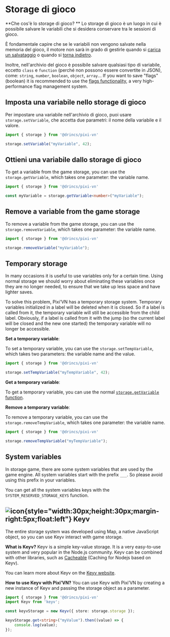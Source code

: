 # Storage di gioco

\*\*Che cos'è lo storage di gioco? \*\* Lo storage di gioco è un luogo in cui è possibile salvare le variabili che si desidera conservare tra le sessioni di gioco.

È fondamentale capire che se le variabili non vengono salvate nella memoria del gioco, il motore non sarà in grado di gestirle quando si [carica un salvataggio](/start/save#load) o quando si [torna indietro](/start/labels-flow.md#go-back).

Inoltre, nell'archivio del gioco è possibile salvare qualsiasi tipo di variabile, eccetto `class` e `function` (perché non possono essere convertite in JSON), come: `string`, `number`, `boolean`, `object`, `array`... If you want to save "flags" (boolean) it is recommended to use the [flags functionality](/start/flags), a very high-performance flag management system.

## Imposta una variabile nello storage di gioco

Per impostare una variabile nell'archivio di gioco, puoi usare `storage.setVariable`, che accetta due parametri: il nome della variabile e il valore.

```typescript
import { storage } from '@drincs/pixi-vn'

storage.setVariable("myVariable", 42);
```

## Ottieni una variabile dallo storage di gioco

To get a variable from the game storage, you can use the `storage.getVariable`, which takes one parameter: the variable name.

```typescript
import { storage } from '@drincs/pixi-vn'

const myVariable = storage.getVariable<number>("myVariable");
```

## Remove a variable from the game storage

To remove a variable from the game storage, you can use the `storage.removeVariable`, which takes one parameter: the variable name.

```typescript
import { storage } from '@drincs/pixi-vn'

storage.removeVariable("myVariable");
```

## Temporary storage

In many occasions it is useful to use variables only for a certain time. Using normal storage we should worry about eliminating these variables once they are no longer needed, to ensure that we take up less space and have lighter saves.

To solve this problem, Pixi’VN has a temporary storage system. Temporary variables initialized in a label will be deleted when it is closed. So if a label is called from it, the temporary variable will still be accessible from the child label. Obviously, if a label is called from it with the jump (so the current label will be closed and the new one started) the temporary variable will no longer be accessible.

**Set a temporary variable**:

To set a temporary variable, you can use the `storage.setTempVariable`, which takes two parameters: the variable name and the value.

```typescript
import { storage } from '@drincs/pixi-vn'

storage.setTempVariable("myTempVariable", 42);
```

**Get a temporary variable**:

To get a temporary variable, you can use the normal [`storage.getVariable` function](#get-a-variable-from-the-game-storage).

**Remove a temporary variable**:

To remove a temporary variable, you can use the `storage.removeTempVariable`, which takes one parameter: the variable name.

```typescript
import { storage } from '@drincs/pixi-vn'

storage.removeTempVariable("myTempVariable");
```

## System variables

In storage game, there are some system variables that are used by the game engine. All system variables start with the prefix `___`.
So please avoid using this prefix in your variables.

You can get all the system variables keys with the `SYSTEM_RESERVED_STORAGE_KEYS` function.

<!-- TODO Temp storage -->

## ![icon](/keyv.svg){style="width:30px;height:30px;margin-right:5px;float:left"} Keyv

The entire storage system was developed using Map, a native JavaScript object, so you can use Keyv interact with game storage.

**What is Keyv?** Keyv is a simple key-value storage. It is a very easy-to-use system and very popular in the Node.js community. Keyv can be combined with other libraries, such as [Cacheable](https://cacheable.org/) (Caching for Nodejs based on Keyv).

You can learn more about Keyv on the [Keyv website](https://keyv.org/).

**How to use Keyv with Pixi’VN?** You can use Keyv with Pixi’VN by creating a new instance of Keyv and passing the storage object as a parameter.

```typescript
import { storage } from '@drincs/pixi-vn'
import Keyv from 'keyv';

const keyvStorage = new Keyv({ store: storage.storage });

keyvStorage.get<string>("myValue").then((value) => {
    console.log(value);
});
```
